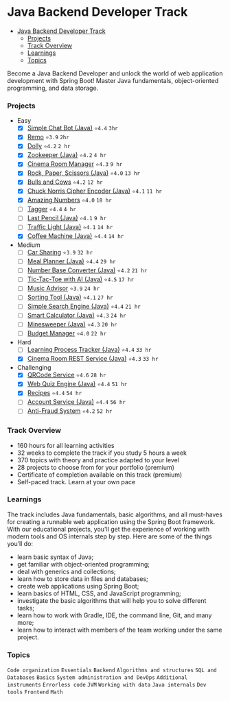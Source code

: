 # Java Backend Developer Track
- [Java Backend Developer Track](#java-backend-developer-track)
    - [Projects](#projects)
    - [Track Overview](#track-overview)
    - [Learnings](#learnings)
    - [Topics](#topics)

Become a Java Backend Developer and unlock the world of web application development with Spring Boot! Master Java fundamentals, object-oriented programming, and data storage.

<!-- move each project to its own repository -->

### Projects
- Easy
  - [x] [Simple Chat Bot (Java)](./ChattyBot/ChattyBot/README.md) `⭐4.4` `3hr`
  - [x] [Remo](./Remo/README.md) `⭐3.9` `2hr`
  - [x] [Dolly](./Dolly/README.md) `⭐4.2` `2 hr`
  - [x] [Zookeeper (Java)](./Zookeeper/README.md) `⭐4.2` `4 hr`
  - [x] [Cinema Room Manager](./CinemaRoomManager/README.md) `⭐4.3` `9 hr`
  - [x] [Rock, Paper, Scissors (Java)](./RockPaperScissors/README.md) `⭐4.0` `13 hr`
  - [x] [Bulls and Cows](./BullsAndCows/README.md) `⭐4.2` `12 hr`
  - [x] [Chuck Norris Cipher Encoder (Java)](./ChuckNorrisCipherEncoder/README.md) `⭐4.1` `11 hr`
  - [x] [Amazing Numbers](./AmazingNumbers/README.md) `⭐4.0` `18 hr`
  - [ ] [Tagger](./README.md) `⭐4.4` `4 hr`
  - [ ] [Last Pencil (Java)](README.md) `⭐4.1` `9 hr`
  - [ ] [Traffic Light (Java)](README.md) `⭐4.1` `14 hr`
  - [x] [Coffee Machine (Java)](./CoffeeMachineSimulator/README.md) `⭐4.4` `14 hr`
- Medium
  - [ ] [Car Sharing](./Carsharing/README.md) `⭐3.9` `32 hr`
  - [ ] [Meal Planner (Java)](./README.md) `⭐4.4` `29 hr`
  - [ ] [Number Base Converter (Java)](./README.md) `⭐4.2` `21 hr`
  - [ ] [Tic-Tac-Toe with AI (Java)](./README.md) `⭐4.5` `17 hr`
  - [ ] [Music Advisor](./README.md) `⭐3.9` `24 hr`
  - [ ] [Sorting Tool (Java)](./README.md) `⭐4.1` `27 hr`
  - [ ] [Simple Search Engine (Java)](./README.md) `⭐4.4` `21 hr`
  - [ ] [Smart Calculator (Java)](./README.md) `⭐4.3` `24 hr`
  - [ ] [Minesweeper (Java)](./README.md) `⭐4.3` `20 hr`
  - [ ] [Budget Manager](./BudgetManager/README.md) `⭐4.0` `22 hr`
- Hard
  - [ ] [Learning Process Tracker (Java)](./README.md) `⭐4.4` `33 hr`
  - [x] [Cinema Room REST Service (Java)](./CinemaRoomREST/README.md) `⭐4.3` `33 hr`
- Challenging
  - [x] [QRCode Service](./QRCode/README.md) `⭐4.6` `28 hr`
  - [x] [Web Quiz Engine (Java)](./WebQuiz/README.md) `⭐4.4` `51 hr`
  - [x] [Recipes](./Recipes/README.md#recipes) `⭐4.4` `54 hr`
  - [ ] [Account Service (Java)](./README.md) `⭐4.4` `56 hr`
  - [ ] [Anti-Fraud System](./README.md) `⭐4.2` `52 hr`

### Track Overview
- 160 hours for all learning activities
- 32 weeks to complete the track if you study 5 hours a week
- 370 topics with theory and practice adapted to your level
- 28 projects to choose from for your portfolio (premium)
- Certificate of completion available on this track (premium)
- Self-paced track. Learn at your own pace

### Learnings
The track includes Java fundamentals, basic algorithms, and all must-haves for creating a runnable web application using the Spring Boot framework. With our educational projects, you'll get the experience of working with modern tools and OS internals step by step. Here are some of the things you’ll do:
- learn basic syntax of Java;
- get familiar with object-oriented programming;
- deal with generics and collections;
- learn how to store data in files and databases;
- create web applications using Spring Boot;
- learn basics of HTML, CSS, and JavaScript programming;
- investigate the basic algorithms that will help you to solve different tasks;
- learn how to work with Gradle, IDE, the command line, Git, and many more;
- learn how to interact with members of the team working under the same project.

### Topics
`Code organization` `Essentials` `Backend` `Algorithms and structures` `SQL and Databases` `Basics` `System administration and DevOps` `Additional instruments` `Errorless code` `JVM` `Working with data` `Java internals` `Dev tools` `Frontend` `Math`

<!-- <details>
<summary>Track Overview</summary>
</details> -->